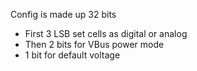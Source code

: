Config is made up 32 bits

- First 3 LSB set cells as digital or analog
- Then 2 bits for VBus power mode
- 1 bit for default voltage